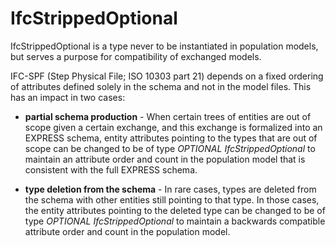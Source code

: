 # IfcStrippedOptional

IfcStrippedOptional is a type never to be instantiated in population models, but serves a purpose for compatibility of exchanged models.

IFC-SPF (Step Physical File; ISO 10303 part 21) depends on a fixed ordering of attributes defined solely in the schema and not in the  model files. This has an impact in two cases:

- **partial schema production** - When certain trees of entities are out of scope given a certain exchange, and this exchange is formalized into an EXPRESS schema, entity attributes pointing to the types that are out of scope can be changed to be of type *OPTIONAL IfcStrippedOptional* to maintain an attribute order and count in the population model that is consistent with the full EXPRESS schema.

- **type deletion from the schema** - In rare cases, types are deleted from the schema with other entities still pointing to that type. In those cases, the entity attributes pointing to the deleted type can be changed to be of type *OPTIONAL IfcStrippedOptional* to maintain a backwards compatible attribute order and count in the population model.